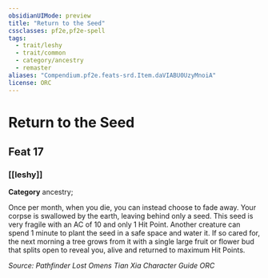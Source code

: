 ```yaml
---
obsidianUIMode: preview
title: "Return to the Seed"
cssclasses: pf2e,pf2e-spell
tags:
  - trait/leshy
  - trait/common
  - category/ancestry
  - remaster
aliases: "Compendium.pf2e.feats-srd.Item.daVIABU0UzyMnoiA"
license: ORC
---
```

# Return to the Seed
## Feat 17
### [[leshy]]

**Category** ancestry; 




Once per month, when you die, you can instead choose to fade away. Your corpse is swallowed by the earth, leaving behind only a seed. This seed is very fragile with an AC of 10 and only 1 Hit Point. Another creature can spend 1 minute to plant the seed in a safe space and water it. If so cared for, the next morning a tree grows from it with a single large fruit or flower bud that splits open to reveal you, alive and returned to maximum Hit Points.

*Source: Pathfinder Lost Omens Tian Xia Character Guide*
*ORC*